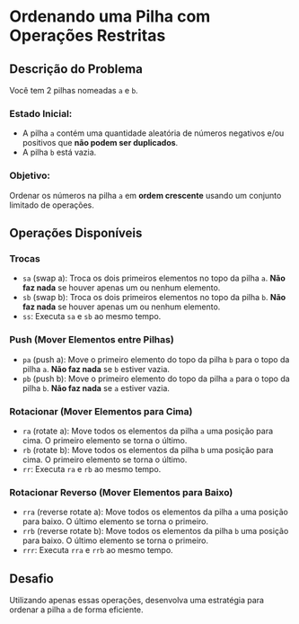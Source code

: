 # Ordenando uma Pilha com Operações Restritas

## Descrição do Problema

Você tem 2 pilhas nomeadas `a` e `b`.

### Estado Inicial:

- A pilha `a` contém uma quantidade aleatória de números negativos e/ou positivos que **não podem ser duplicados**.
- A pilha `b` está vazia.

### Objetivo:

Ordenar os números na pilha `a` em **ordem crescente** usando um conjunto limitado de operações.

## Operações Disponíveis

### Trocas

- `sa` (swap a): Troca os dois primeiros elementos no topo da pilha `a`. **Não faz nada** se houver apenas um ou nenhum elemento.
- `sb` (swap b): Troca os dois primeiros elementos no topo da pilha `b`. **Não faz nada** se houver apenas um ou nenhum elemento.
- `ss`: Executa `sa` e `sb` ao mesmo tempo.

### Push (Mover Elementos entre Pilhas)

- `pa` (push a): Move o primeiro elemento do topo da pilha `b` para o topo da pilha `a`. **Não faz nada** se `b` estiver vazia.
- `pb` (push b): Move o primeiro elemento do topo da pilha `a` para o topo da pilha `b`. **Não faz nada** se `a` estiver vazia.

### Rotacionar (Mover Elementos para Cima)

- `ra` (rotate a): Move todos os elementos da pilha `a` uma posição para cima. O primeiro elemento se torna o último.
- `rb` (rotate b): Move todos os elementos da pilha `b` uma posição para cima. O primeiro elemento se torna o último.
- `rr`: Executa `ra` e `rb` ao mesmo tempo.

### Rotacionar Reverso (Mover Elementos para Baixo)

- `rra` (reverse rotate a): Move todos os elementos da pilha `a` uma posição para baixo. O último elemento se torna o primeiro.
- `rrb` (reverse rotate b): Move todos os elementos da pilha `b` uma posição para baixo. O último elemento se torna o primeiro.
- `rrr`: Executa `rra` e `rrb` ao mesmo tempo.

## Desafio

Utilizando apenas essas operações, desenvolva uma estratégia para ordenar a pilha `a` de forma eficiente.
